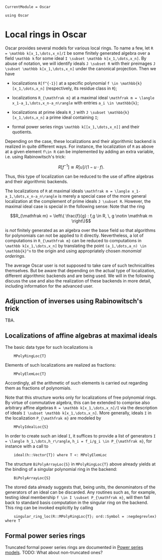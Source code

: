 ```@meta
CurrentModule = Oscar
```

```@setup oscar
using Oscar
```

# Local rings in Oscar

Oscar provides several models for various local rings. To name a few, let ``R = \mathbb k[x_1,\dots,x_n]/I`` be some finitely generated algebra over a field ``\mathbb k`` for some ideal ``I \subset \mathbb k[x_1,\dots,x_n]``. By abuse of notation, we will identify ideals ``J \subset R`` with their preimages 
``J \subset \mathbb k[x_1,\dots,x_n]`` under the canonical projection. Then we have


* localizations ``R[f^{-1}]`` at a specific polynomial ``f \in \mathbb{k}[x_1,\dots,x_n]`` (respectively, its residue class in ``R``);

* localizations ``R_{\mathfrak m}`` at a maximal ideal ``\mathfrak m = \langle x_1-a_1,\dots,x_n-a_n\rangle`` with entries ``a_i \in \mathbb{k}``;

* localizations at prime ideals ``R_J`` with ``J \subset \mathbb{k}[x_1,\dots,x_n]`` a prime ideal containing ``I``;

* formal power series rings ``\mathbb k[[x_1,\dots,x_n]]`` and their quotients.

Depending on the case, these localizations and their algorithmic backend is realized in quite different ways. For instance, the localization of ``R`` as above at a given element ``f\in R`` can be implemented by adding an extra variable, i.e. using Rabinowitsch's trick:
```math
R[f^{-1}] \cong R[u]/\langle 1-u\cdot f\rangle.
```
Thus, this type of localization can be reduced to the use of affine algebras and their algorithmic backends.

The localizations of ``R`` at maximal ideals ``\mathfrak m = \langle x_1-a_1,\dots,x_n-a_n\rangle`` is merely a special case of the more general localization at the complement of prime ideals ``J \subset R``. However, the maximal ideal case is special in the following sense: Note that the ring 
```math
R_{\mathfrak m} = \left\{ \frac{f}{g} : f,g \in R, \, g \notin \mathfrak m \right\}
```
is *not* finitely generated as an algebra over the base field so that algorithms for polynomials can not be applied to it directly. Nevertheless, a lot of computations in ``R_{\mathfrak m}`` can be reduced to computations in ``\mathbb k[x_1,\dots,x_n]`` by translating the point ``(a_1,\dots,a_n) \in \mathbb{k}^n`` to the origin and using appropriately chosen *monomial orderings*. 

The average Oscar user is not supposed to take care of such technicalities themselves. But be aware that depending on the actual type of localization, different algorithmic backends and are being used. We will in the following discuss the use and also the realization of these backends in more detail, including information for the advanced user. 


## Adjunction of inverses using Rabinowitsch's trick

TBA.

## Localizations of affine algebras at maximal ideals

The basic data type for such localizations is 
```@docs
    MPolyRingLoc{T}
```
Elements of such localizations are realized as fractions:
```@docs
    MPolyElemLoc{T}
```
Accordingly, all the arithmetic of such elements is carried out regarding them as fractions of polynomials.

Note that this structure works only for localizations of free polynomial rings. By 
virtue of commutative algebra, this can be extended to comprise also arbitrary affine 
algebras ``R = \mathbb k[x_1,\dots,x_n]/I`` via the description of ideals ``I \subset \mathbb k[x_1,\dots,x_n]``. 
More generally, ideals ``I`` in the localization ``P_{\mathfrak m}`` are modeled by 
```@docs
    MPolyIdealLoc{S}
```
In order to create such an ideal ``I``, it suffices to provide a list of generators 
``I = \langle h_1,\dots,h_r\rangle``, ``h_i = f_i/g_i \in P_{\mathfrak m}``, for instance 
with a call to 
```@docs
    ideal(h::Vector{T}) where T <: MPolyElemLoc
```

The structure `BiPolyArrayLoc{S}` in `MPolyRingLoc{T}` above already yields at the 
binding of a singular polynomial ring in the backend:
```@docs
    BiPolyArrayLoc{S}
```
The stored data already suggests that, being units, the denominators of the 
generators of an ideal can be discarded. Any routines such as, for example, testing 
ideal membership ``f \in I \subset P_{\mathfrak m}``, will then fall back to 
standard basis computation in the singular ring on the backend. This ring can 
be invoked explicitly by calling
```@docs
    singular_ring_loc(R::MPolyRingLoc{T}; ord::Symbol = :negdegrevlex) where T
```

## Formal power series rings

Truncated formal power series rings are documented in [Power series models](@ref).
TODO: What about non-truncated ones?

